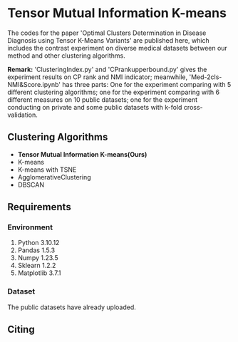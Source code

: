 # Tensor Mutual Information K-means
The codes for the paper 'Optimal Clusters Determination in Disease Diagnosis using Tensor K-Means Variants' are published here, which includes the contrast experiment on diverse medical datasets between our method and other clustering algorithms.

**Remark:** 'ClusteringIndex.py' and 'CPrankupperbound.py' gives the experiment results on CP rank and NMI indicator; meanwhile, 'Med-2cls-NMI&Score.ipynb' has three parts: One for the experiment comparing with 5 different clustering algorithms; one for the experiment comparing with 6 different measures on 10 public datasets; one for the experiment conducting on private and some public datasets with k-fold cross-validation.

## Clustering Algorithms
- **Tensor Mutual Information K-means(Ours)**
- K-means
- K-means with TSNE
- AgglomerativeClustering
- DBSCAN
## Requirements

### Environment

1. Python 3.10.12
2. Pandas 1.5.3
3. Numpy 1.23.5
4. Sklearn 1.2.2
5. Matplotlib 3.7.1

### Dataset
The public datasets have already uploaded.

## Citing
